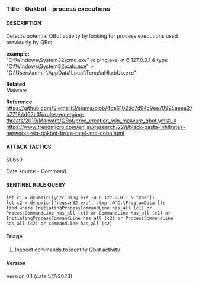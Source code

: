 ### Title - Qakbot - process executions

####  DESCRIPTION  
Detects potential QBot activity by looking for process executions used previously by QBot  

**example:**  
"C:\Windows\System32\cmd.exe" /c ping.exe -n 6 127.0.0.1 & type "C:\Windows\System32\calc.exe" > "C:\Users\admin\AppData\Local\Temp\aNkxbUo.exe"  

**Related**  
Malware  

**Reference**  
https://github.com/SigmaHQ/sigma/blob/4de6102dc7d94c9ee70995aeea27b77184d62c35/rules-emerging-threats/2019/Malware/QBot/proc_creation_win_malware_qbot.yml#L4    
https://www.trendmicro.com/en_au/research/22/j/black-basta-infiltrates-networks-via-qakbot-brute-ratel-and-coba.html   


####  ATT&CK TACTICS
S0650

Data source - Command  

####  SENTINEL RULE QUERY  

~~~  
let c1 = dynamic([@'/c ping.exe -n 6 127.0.0.1 & type']);
let c2 = dynamic(['regsvr32.exe','.tmp',@'C:\ProgramData']);
find where InitiatingProcessCommandLine has_all (c1) or ProcessCommandLine has_all (c1) or CommandLine has_all (c1) or
InitiatingProcessCommandLine has_all (c2) or ProcessCommandLine has_all (c2) or CommandLine has_all (c2) 
~~~  


####  Triage  
1. Inspect commands to identify Qbot activity    
 


####  Version  
Version 0.1 (date 5/7/2023)  
